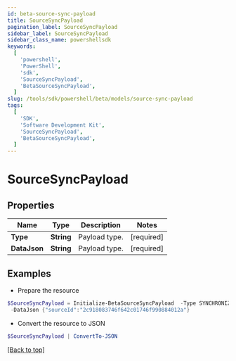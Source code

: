 ```yaml
---
id: beta-source-sync-payload
title: SourceSyncPayload
pagination_label: SourceSyncPayload
sidebar_label: SourceSyncPayload
sidebar_class_name: powershellsdk
keywords:
  [
    'powershell',
    'PowerShell',
    'sdk',
    'SourceSyncPayload',
    'BetaSourceSyncPayload',
  ]
slug: /tools/sdk/powershell/beta/models/source-sync-payload
tags:
  [
    'SDK',
    'Software Development Kit',
    'SourceSyncPayload',
    'BetaSourceSyncPayload',
  ]
---
```


# SourceSyncPayload

## Properties

| Name         | Type       | Description   | Notes      |
| ------------ | ---------- | ------------- | ---------- |
| **Type**     | **String** | Payload type. | [required] |
| **DataJson** | **String** | Payload type. | [required] |

## Examples

- Prepare the resource

```powershell
$SourceSyncPayload = Initialize-BetaSourceSyncPayload  -Type SYNCHRONIZE_SOURCE_ATTRIBUTES `
 -DataJson {"sourceId":"2c918083746f642c01746f990884012a"}
```

- Convert the resource to JSON

```powershell
$SourceSyncPayload | ConvertTo-JSON
```

[[Back to top]](#)
